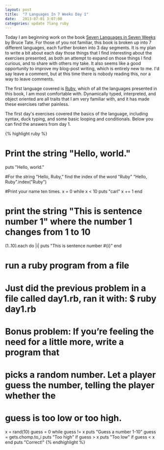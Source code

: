 ```yaml
---
layout: post
title: 	"7 Languages In 7 Weeks Day 1"
date: 	2013-07-01 3:07:00
categories: update 7lang ruby
---
```



Today I am beginning work on the book [Seven Languages in Seven Weeks][7-lang] by Bruce Tate. For those of you not familiar, this book is broken up into 7 
different languages, each further broken into 3 day segments. It is my plan to write a bit about each day those things that I find interesting about the exercises presented, as both an attempt to expand on those things I find curious, and to share with others my take. It also seems like a good opportunity to improve my blog-post writing, which is entirely new to me. I'd say leave a comment, but at this time there is nobody reading this, nor a way to leave comments.

The first language covered is [Ruby][rubylang], which of all the languages presented in this book, I am most comfortable with. Dynamically typed, interpreted, and object oriented are all traits that I am very familiar with, and it has made these exercises rather painless.

The first day's exercises covered the basics of the language, including syntax, duck typing, and some basic looping and conditionals. Below you can find the answers from day 1.

{% highlight ruby %}
# Print the string "Hello, world."
puts "Hello, world."

#For the string "Hello, Ruby," find the index of the word "Ruby"
"Hello, Ruby".index("Ruby")

#Print your name ten times.
x = 0 
while x < 10
  puts "carl"
  x += 1
end

# print the string "This is sentence number 1" where the number 1 changes from 1 to 10
(1..10).each do |i| 
  puts "This is sentence number #{i}"
end

# run a ruby program from a file
# Just did the previous problem in a file called day1.rb, ran it with: $ ruby day1.rb

# Bonus problem: If you’re feeling the need for a little more, write a program that 
# picks a random number. Let a player guess the number, telling the player whether the 
# guess is too low or too high.
x = rand(10)
guess = 0 
while guess != x
  puts "Guess a number 1-10"
  guess = gets.chomp.to_i
  puts "Too high" if guess > x 
  puts "Too low" if guess < x 
end
puts "Correct!"
{% endhighlight %}

[7-lang]: http://pragprog.com/book/btlang/seven-languages-in-seven-weeks
[rubylang]: http://www.ruby-lang.org/en/
